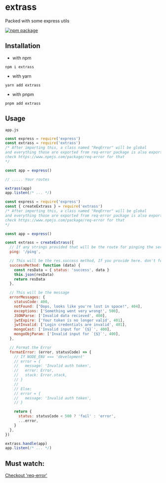 # extrass

Packed with some express utils

<a href="https://npmjs.com/package/extrass">
  <img src="https://img.shields.io/npm/v/extrass" alt="npm package"> 
</a>

## Installation

- with npm

```shell
npm i extrass
```

- with yarn

```shell
yarn add extrass
```

- with pnpm

```shell
pnpm add extrass
```

## Usage

`app.js`

```js
const express = require('express')
const extrass = require('extrass')
/* After importing this, a class named "ReqError" will be global
and everything those are exported from req-error package is also exported here
check https://www.npmjs.com/package/req-error for that
*/

const app = express()

// ..... Your routes

extrass(app)
app.listen(/* ... */)
```

```js
const express = require('express')
const { createExtrass } = require('extrass')
/* After importing this, a class named "ReqError" will be global
and everything those are exported from req-error package is also exported here
check https://www.npmjs.com/package/req-error for that
*/

const app = express()

const extrass = createExtrass({
  // If any strings provided that will be the route for pinging the server
  ping: '/ping',

  // This will be the res.success method, If you provide here. don't forget to declear it's types manually
  successMethod: function (data) {
    const resData = { status: 'success', data }
    this.json(resData)
    return resData
  },

  // This will be the message
  errorMessages: {
    statusCode: 400,
    notFound: ["Oops, looks like you're lost in space!", 404],
    exceptions: ['Something went very wrong!', 500],
    JSONParse: ['Invalid data recieved', 400],
    jwtExpire: ['Your token is no longer valid', 401],
    jwtInvalid: ['Login credentials are invalid', 401],
    mongoCast: ['Invalid input for `{$}`', 400],
    mongoObjParam: ['Invalid input for `{$}`', 400],
  },

  // Format the Error
  formatError: (error, statusCode) => {
    // If NODE_ENV === 'development'
    // error = {
    //   message: 'Invalid auth token',
    //   error: Error,
    //   stack: Error.stack,
    // }
    //
    // Else:
    // error = {
    //   message: 'Invalid auth token',
    // }

    return {
      status: statusCode < 500 ? 'fail' : 'error',
      ...error,
    }
  },
})

extrass.handle(app)
app.listen(/* ... */)
```

## Must watch:

[Checkout 'req-error'](https://www.npmjs.com/package/req-error)
